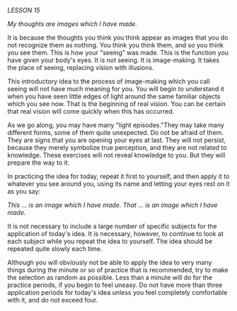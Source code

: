 *LESSON 15*

*My thoughts are images which I have made.*

It is because the thoughts you think you think appear as images that you do not recognize them as nothing. You think you think them, and so you think you see them. This is how your "seeing" was made. This is the function you have given your body's eyes. It is not seeing. It is image-making. It takes the place of seeing, replacing vision with illusions.

This introductory idea to the process of image-making which you call seeing will not have much meaning for you. You will begin to understand it when you have seen little edges of light around the same familiar objects which you see now. That is the beginning of real vision. You can be certain that real vision will come quickly when this has occurred.

As we go along, you may have many "light episodes."They may take many different forms, some of them quite unexpected. Do not be afraid of them. They are signs that you are opening your eyes at last. They will not persist, because they merely symbolize true perception, and they are not related to knowledge. These exercises will not reveal knowledge to you. But they will prepare the way to it.

In practicing the idea for today, repeat it first to yourself, and then apply it to whatever you see around you, using its name and letting your eyes rest on it as you say:

_This ... is an image which I have made._
_That ... is an image which I have made._

It is not necessary to include a large number of specific subjects for the application of today's idea. It is necessary, however, to continue to look at each subject while you repeat the idea to yourself. The idea should be repeated quite slowly each time.

Although you will obviously not be able to apply the idea to very many things during the minute or so of practice that is recommended, try to make the selection as random as possible. Less than a minute will do for the practice periods, if you begin to feel uneasy. Do not have more than three application periods for today's idea unless you feel completely comfortable with it, and do not exceed four.